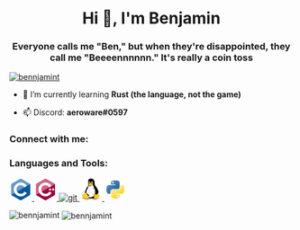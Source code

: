 <h1 align="center">Hi 👋, I'm Benjamin</h1>
<h3 align="center">Everyone calls me "Ben," but when they're disappointed, they call me "Beeeennnnnn." It's really a coin toss</h3>

<p align="left"> <a href="https://github.com/ryo-ma/github-profile-trophy"><img src="https://github-profile-trophy.vercel.app/?username=bennjamint" alt="bennjamint" /></a> </p>

- 🌱 I’m currently learning **Rust (the language, not the game)**

- 📫 Discord: **aeroware#0597**

<h3 align="left">Connect with me:</h3>
<p align="left">
</p>

<h3 align="left">Languages and Tools:</h3>
<p align="left"> <a href="https://www.cprogramming.com/" target="_blank" rel="noreferrer"> <img src="https://raw.githubusercontent.com/devicons/devicon/master/icons/c/c-original.svg" alt="c" width="40" height="40"/> </a> <a href="https://www.w3schools.com/cpp/" target="_blank" rel="noreferrer"> <img src="https://raw.githubusercontent.com/devicons/devicon/master/icons/cplusplus/cplusplus-original.svg" alt="cplusplus" width="40" height="40"/> </a> <a href="https://git-scm.com/" target="_blank" rel="noreferrer"> <img src="https://www.vectorlogo.zone/logos/git-scm/git-scm-icon.svg" alt="git" width="40" height="40"/> </a> <a href="https://www.linux.org/" target="_blank" rel="noreferrer"> <img src="https://raw.githubusercontent.com/devicons/devicon/master/icons/linux/linux-original.svg" alt="linux" width="40" height="40"/> </a> <a href="https://www.python.org" target="_blank" rel="noreferrer"> <img src="https://raw.githubusercontent.com/devicons/devicon/master/icons/python/python-original.svg" alt="python" width="40" height="40"/> </a> </p>

<p><img align="left" src="https://github-readme-stats.vercel.app/api/top-langs?username=bennjamint&show_icons=true&locale=en&layout=compact" alt="bennjamint" /></p>

<p>&nbsp;<img align="center" src="https://github-readme-stats.vercel.app/api?username=bennjamint&show_icons=true&locale=en" alt="bennjamint" /></p>

<!---
bennjamint/bennjamint is a ✨ special ✨ repository because its `README.md` (this file) appears on your GitHub profile.
You can click the Preview link to take a look at your changes.
--->
